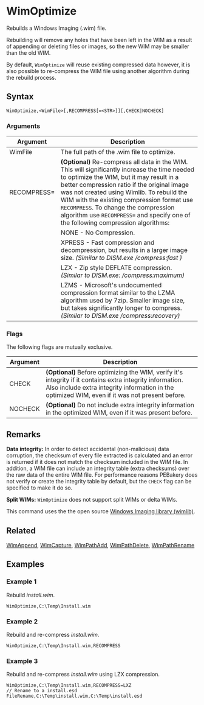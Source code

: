 # WimOptimize

Rebuilds a Windows Imaging (.wim) file.

Rebuilding will remove any holes that have been left in the WIM as a result of appending or deleting files or images, so the new WIM may be smaller than the old WIM.

By default, `WimOptimize` will reuse existing compressed data however, it is also possible to re-compress the WIM file using another algorithm during the rebuild process.

## Syntax

```pebakery
WimOptimize,<WimFile>[,RECOMPRESS[=<STR>]][,CHECK|NOCHECK]
```

### Arguments

| Argument | Description |
| --- | --- |
| WimFile | The full path of the .wim file to optimize. |
| RECOMPRESS= | **(Optional)** Re-compress all data in the WIM. This will significantly increase the time needed to optimize the WIM, but it may result in a better compression ratio if the original image was not created using Wimlib. To rebuild the WIM with the existing compression format use `RECOMPRESS`. To change the compression algorithm use `RECOMPRESS=` and specify one of the following compression algorithms: |
|| NONE - No Compression. |
|| XPRESS - Fast compression and decompression, but results in a larger image size. _(Similar to DISM.exe  /compress:fast )_ |
|| LZX - Zip style DEFLATE compression. _(Similar to DISM.exe: /compress:maximum)_ |
|| LZMS - Microsoft's undocumented compression format similar to the LZMA algorithm used by 7zip. Smaller image size, but takes significantly longer to compress. _(Similar to DISM.exe /compress:recovery)_ |

### Flags

The following flags are mutually exclusive.

| Argument | Description |
| --- | --- |
| CHECK | **(Optional)** Before optimizing the WIM, verify it's integrity if it contains extra integrity information. Also include extra integrity information in the optimized WIM, even if it was not present before.  |
| NOCHECK | **(Optional)** Do not include extra integrity information in the optimized WIM, even if it was present before. |

## Remarks

**Data integrity:** In order to detect accidental (non-malicious) data corruption, the checksum of every file extracted is calculated and an error is returned if it does not match the checksum included in the WIM file. In addition, a WIM file can include an integrity table (extra checksums) over the raw data of the entire WIM file. For performance reasons PEBakery does not verify or create the integrity table by default, but the `CHECK` flag can be specified to make it do so.

**Split WIMs:** `WimOptimize` does not support split WIMs or delta WIMs.

This command uses the the open source [Windows Imaging library (wimlib)](https://wimlib.net/).

## Related

[WimAppend](./WimAppend.md), [WimCapture](./WimCapture.md), [WimPathAdd](./WimPathAdd.md), [WimPathDelete](./WimPathDelete.md), [WimPathRename](./WimPathRename.md)

## Examples

### Example 1

Rebuild *install.wim*.

```pebakery
WimOptimize,C:\Temp\Install.wim
```

### Example 2

Rebuild and re-compress *install.wim*.

```pebakery
WimOptimize,C:\Temp\Install.wim,RECOMPRESS
```

### Example 3

Rebuild and re-compress *install.wim* using LZX compression.

```pebakery
WimOptimize,C:\Temp\Install.wim,RECOMPRESS=LXZ
// Rename to a install.esd
FileRename,C:\Temp\install.wim,C:\Temp\install.esd
```